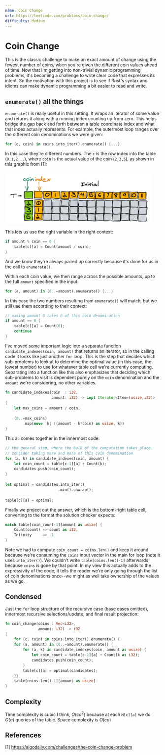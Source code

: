 ```yaml
---
name: Coin Change
url: https://leetcode.com/problems/coin-change/
difficulty: Medium
---
```


# Coin Change

This is the classic challenge to make an exact amount of change using the fewest number of coins, when you're given the different coin values ahead of time.  Now that I'm getting into non-trivial dynamic programming problems, it's becoming a challenge to write clear code that expresses its intent.  So the motivation with this project is to see if Rust's syntax and idioms can make dynamic programming a bit easier to read and write.

## `enumerate()` all the things

`enumerate()` is really useful in this setting.  It wraps an iterator of some value and returns it along with a running index counting up from zero. This helps bridge the gap back and forth between a table coordinate index and what that index actually represents. For example, the outermost loop ranges over the different coin denominations we were given:

```rust
for (c, coin) in coins.into_iter().enumerate() {...}
```

In this case they're different numbers. The `c` is the row index into the table (`0,1,2...`), where `coin` is the actual value of the coin (`2,3,5`), as shown in this graphic from [1]:

![table indexes](./images/coin-change-1.png)

This lets us use the right variable in the right context:

```rust
if amount % coin == 0 {
    table[c][a] = Count(amount / coin);
}
```

And we know they're always paired up correctly because it's done for us in the call to `enumerate()`.

Within each coin value, we then range across the possible amounts, up to the full `amount` specified in the input:

```rust
for (a, amount) in (0..=amount).enumerate() {...}
```

In this case the two numbers resulting from `enumerate()` will match, but we still use them according to their context:

```rust
// making amount 0 takes 0 of this coin denomination
if amount == 0 {
    table[c][a] = Count(0);
    continue
}
```

I've moved some important logic into a separate function `candidate_indexes(coin, amount)` that returns an iterator, so in the calling code it looks like just another `for` loop. This is the step that decides which sub-problems to look at to determine the optimal value (in this case, the lowest number) to use for whatever table cell we're currently computing. Separating into a function like this also emphasizes that deciding which sub-problems to visit is dependent purely on the `coin` denomination and the `amount` we're considering, no other variables.

```rust
fn candidate_indexes(coin  : i32,
                     amount: i32) -> impl Iterator<Item=(usize,i32)>
{
    let max_coins = amount / coin;

    (0..=max_coins)
        .map(move |k| ((amount - k*coin) as usize, k))
}
```

This all comes together in the innermost code:

```rust
// the general step, where the bulk of the computation takes place.
// consider taking more and more of this coin denomination
for (a, k) in candidate_indexes(coin, amount) {
    let coin_count = table[c-1][a] + Count(k);
    candidates.push(coin_count);
}

let optimal = candidates.into_iter()
                        .min().unwrap();

table[c][a] = optimal;
```

Finally we project out the answer, which is the bottom-right table cell, converting to the format the solution checker expects:

```rust
match table[coin_count-1][amount as usize] {
    Count(count) => count as i32,
    Infinity     => -1
}
```

Note we had to compute `coin_count = coins.len()` and keep it around because we're consuming the `coins` input vector in the main for loop (note it uses `into_iter()`). We couldn't write `table[coins.len()-1]` afterwards because `coins` is gone by that point.  In my view this actually adds to the expressivity of the code; it tells the reader we're only going through the list of coin denominations once--we might as well take ownership of the values as we go.


## Condensed

Just the `for` loop structure of the recursive case (base cases omitted), innermost recursive selections/update, and final result projection:

```rust
fn coin_change(coins : Vec<i32>,
               amount: i32) -> i32
{
    for (c, coin) in coins.into_iter().enumerate() {
    for (a, amount) in (0..=amount).enumerate() {
        for (a, k) in candidate_indexes(coin, amount as usize) {
            let coin_count = table[c-1][a] + Count(k as i32);
            candidates.push(coin_count);
        }
        table[c][a] = optimal(candidates);
    }}
    table[coins.len()-1][amount as usize]
}
```


## Complexity

Time complexity is cubic I think, $O(ca^2)$ because at each `M[c][a]` we do $O(a)$ queries of the table.
Space complexity is $O(ca)$


## References

[1] https://algodaily.com/challenges/the-coin-change-problem

